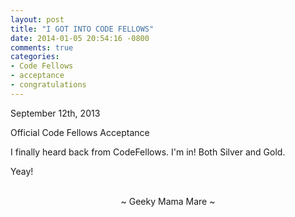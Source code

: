 ```yaml
---
layout: post
title: "I GOT INTO CODE FELLOWS"
date: 2014-01-05 20:54:16 -0800
comments: true
categories:
- Code Fellows
- acceptance
- congratulations
---
```

September 12th, 2013

Official Code Fellows Acceptance

I finally heard back from CodeFellows.  I'm in!  Both Silver and Gold.

Yeay!

<br>
<center>~ Geeky Mama Mare ~</center>
